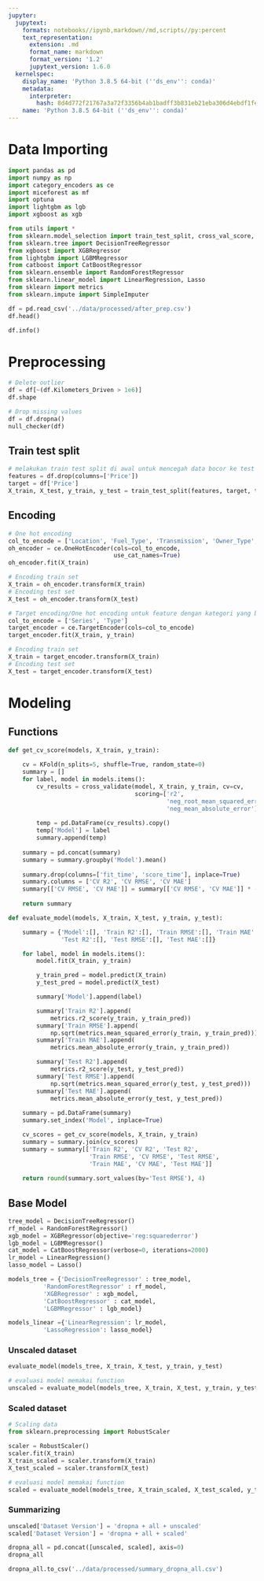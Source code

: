 ```yaml
---
jupyter:
  jupytext:
    formats: notebooks//ipynb,markdown//md,scripts//py:percent
    text_representation:
      extension: .md
      format_name: markdown
      format_version: '1.2'
      jupytext_version: 1.6.0
  kernelspec:
    display_name: 'Python 3.8.5 64-bit (''ds_env'': conda)'
    metadata:
      interpreter:
        hash: 8d4d772f21767a3a72f3356b4ab1badff3b831eb21eba306d4ebdf1fe7777d12
    name: 'Python 3.8.5 64-bit (''ds_env'': conda)'
---
```


<!-- #region id="IN1jfOnfZIqT" -->
# Data Importing
<!-- #endregion -->

```python cell_id="00035-adb3a37b-199a-4d0e-ba89-ea8c10843673" colab={"base_uri": "https://localhost:8080/", "height": 111} execution={"iopub.execute_input": "2020-10-13T13:29:52.833962Z", "iopub.status.busy": "2020-10-13T13:29:52.833962Z", "iopub.status.idle": "2020-10-13T13:29:52.864878Z", "shell.execute_reply": "2020-10-13T13:29:52.863881Z", "shell.execute_reply.started": "2020-10-13T13:29:52.833962Z"} executionInfo={"elapsed": 5713, "status": "ok", "timestamp": 1602555650537, "user": {"displayName": "Abdillah Fikri", "photoUrl": "", "userId": "04470220666512949031"}, "user_tz": -420} id="bKob_zWgIakl" outputId="6062b1e9-6be6-48c6-f955-0d621e64a663" output_cleared=false tags=[]
import pandas as pd
import numpy as np
import category_encoders as ce
import miceforest as mf
import optuna
import lightgbm as lgb
import xgboost as xgb

from utils import *
from sklearn.model_selection import train_test_split, cross_val_score, cross_validate, KFold
from sklearn.tree import DecisionTreeRegressor
from xgboost import XGBRegressor
from lightgbm import LGBMRegressor
from catboost import CatBoostRegressor
from sklearn.ensemble import RandomForestRegressor
from sklearn.linear_model import LinearRegression, Lasso
from sklearn import metrics
from sklearn.impute import SimpleImputer
```

```python
df = pd.read_csv('../data/processed/after_prep.csv')
df.head()
```

```python
df.info()
```

<!-- #region id="g1GS1AAUZIt9" -->
# Preprocessing
<!-- #endregion -->

```python colab={"base_uri": "https://localhost:8080/", "height": 34} execution={"iopub.execute_input": "2020-10-13T13:29:52.867870Z", "iopub.status.busy": "2020-10-13T13:29:52.866875Z", "iopub.status.idle": "2020-10-13T13:29:52.879124Z", "shell.execute_reply": "2020-10-13T13:29:52.879124Z", "shell.execute_reply.started": "2020-10-13T13:29:52.867870Z"} executionInfo={"elapsed": 5696, "status": "ok", "timestamp": 1602555650538, "user": {"displayName": "Abdillah Fikri", "photoUrl": "", "userId": "04470220666512949031"}, "user_tz": -420} id="INV8VvOYZItN" outputId="6cf7dcec-3532-4b56-dd17-44ca7978010d"
# Delete outlier
df = df[~(df.Kilometers_Driven > 1e6)]
df.shape
```

```python colab={"base_uri": "https://localhost:8080/", "height": 483} execution={"iopub.execute_input": "2020-10-13T13:29:52.879124Z", "iopub.status.busy": "2020-10-13T13:29:52.879124Z", "iopub.status.idle": "2020-10-13T13:29:52.910917Z", "shell.execute_reply": "2020-10-13T13:29:52.909951Z", "shell.execute_reply.started": "2020-10-13T13:29:52.879124Z"} executionInfo={"elapsed": 5665, "status": "ok", "timestamp": 1602555650538, "user": {"displayName": "Abdillah Fikri", "photoUrl": "", "userId": "04470220666512949031"}, "user_tz": -420} id="TYqvFHW1HqFX" outputId="6ccbecc5-7a77-4f56-9ed9-d63da75e6742"
# Drop missing values
df = df.dropna()
null_checker(df)
```

<!-- #region id="yEgVyyNSZIt9" -->
## Train test split
<!-- #endregion -->

```python execution={"iopub.execute_input": "2020-10-13T13:29:52.911913Z", "iopub.status.busy": "2020-10-13T13:29:52.911913Z", "iopub.status.idle": "2020-10-13T13:29:52.926873Z", "shell.execute_reply": "2020-10-13T13:29:52.925908Z", "shell.execute_reply.started": "2020-10-13T13:29:52.911913Z"} executionInfo={"elapsed": 875, "status": "ok", "timestamp": 1602555655449, "user": {"displayName": "Abdillah Fikri", "photoUrl": "", "userId": "04470220666512949031"}, "user_tz": -420} id="nPxFt6bSZIt-"
# melakukan train test split di awal untuk mencegah data bocor ke test set saat dilakukan encoding/imputation
features = df.drop(columns=['Price'])
target = df['Price']
X_train, X_test, y_train, y_test = train_test_split(features, target, test_size=0.25, random_state=0)
```

<!-- #region id="oxqsMHrKZIuA" -->
## Encoding
<!-- #endregion -->

```python cell_id="00036-c7e04c20-9ab9-48dc-a699-9e7a06582a8c" colab={"base_uri": "https://localhost:8080/", "height": 85} execution={"iopub.execute_input": "2020-10-13T13:29:52.928873Z", "iopub.status.busy": "2020-10-13T13:29:52.927872Z", "iopub.status.idle": "2020-10-13T13:29:53.107446Z", "shell.execute_reply": "2020-10-13T13:29:53.106483Z", "shell.execute_reply.started": "2020-10-13T13:29:52.928873Z"} executionInfo={"elapsed": 776, "status": "ok", "timestamp": 1602555727773, "user": {"displayName": "Abdillah Fikri", "photoUrl": "", "userId": "04470220666512949031"}, "user_tz": -420} id="_0criLnZIakn" outputId="8b1555e3-4ca7-4bc9-c310-79d7840c1aa1" output_cleared=false tags=[]
# One hot encoding
col_to_encode = ['Location', 'Fuel_Type', 'Transmission', 'Owner_Type', 'Brand']
oh_encoder = ce.OneHotEncoder(cols=col_to_encode,
                              use_cat_names=True)
oh_encoder.fit(X_train)

# Encoding train set
X_train = oh_encoder.transform(X_train)
# Encoding test set
X_test = oh_encoder.transform(X_test)
```

```python colab={"base_uri": "https://localhost:8080/", "height": 85} execution={"iopub.execute_input": "2020-10-13T13:29:53.108444Z", "iopub.status.busy": "2020-10-13T13:29:53.108444Z", "iopub.status.idle": "2020-10-13T13:29:53.178943Z", "shell.execute_reply": "2020-10-13T13:29:53.178943Z", "shell.execute_reply.started": "2020-10-13T13:29:53.108444Z"} executionInfo={"elapsed": 856, "status": "ok", "timestamp": 1602555730207, "user": {"displayName": "Abdillah Fikri", "photoUrl": "", "userId": "04470220666512949031"}, "user_tz": -420} id="kcMLnvJxZIuD" outputId="0f9c7677-a896-4027-9610-562e404a18b4"
# Target encoding/One hot encoding untuk feature dengan kategori yang banyak
col_to_encode = ['Series', 'Type']
target_encoder = ce.TargetEncoder(cols=col_to_encode)
target_encoder.fit(X_train, y_train)

# Encoding train set
X_train = target_encoder.transform(X_train)
# Encoding test set
X_test = target_encoder.transform(X_test)
```

<!-- #region id="wV2sjkqEZIup" -->
# Modeling
<!-- #endregion -->

<!-- #region id="4g_nWqotKl6_" -->
## Functions
<!-- #endregion -->

```python execution={"iopub.execute_input": "2020-10-13T13:29:53.181043Z", "iopub.status.busy": "2020-10-13T13:29:53.181043Z", "iopub.status.idle": "2020-10-13T13:29:53.195221Z", "shell.execute_reply": "2020-10-13T13:29:53.194224Z", "shell.execute_reply.started": "2020-10-13T13:29:53.181043Z"} executionInfo={"elapsed": 984, "status": "ok", "timestamp": 1602555740977, "user": {"displayName": "Abdillah Fikri", "photoUrl": "", "userId": "04470220666512949031"}, "user_tz": -420} id="Qp4QHIuFZIuq"
def get_cv_score(models, X_train, y_train):
    
    cv = KFold(n_splits=5, shuffle=True, random_state=0)
    summary = []
    for label, model in models.items():
        cv_results = cross_validate(model, X_train, y_train, cv=cv, 
                                    scoring=['r2',
                                             'neg_root_mean_squared_error',
                                             'neg_mean_absolute_error'])
        
        temp = pd.DataFrame(cv_results).copy()
        temp['Model'] = label
        summary.append(temp)
    
    summary = pd.concat(summary)
    summary = summary.groupby('Model').mean()
    
    summary.drop(columns=['fit_time', 'score_time'], inplace=True)
    summary.columns = ['CV R2', 'CV RMSE', 'CV MAE']
    summary[['CV RMSE', 'CV MAE']] = summary[['CV RMSE', 'CV MAE']] * -1
    
    return summary
```

```python execution={"iopub.execute_input": "2020-10-13T13:29:53.198250Z", "iopub.status.busy": "2020-10-13T13:29:53.197220Z", "iopub.status.idle": "2020-10-13T13:29:53.212177Z", "shell.execute_reply": "2020-10-13T13:29:53.210182Z", "shell.execute_reply.started": "2020-10-13T13:29:53.198250Z"} executionInfo={"elapsed": 837, "status": "ok", "timestamp": 1602556656550, "user": {"displayName": "Abdillah Fikri", "photoUrl": "", "userId": "04470220666512949031"}, "user_tz": -420} id="BXEr8F5VZIu0"
def evaluate_model(models, X_train, X_test, y_train, y_test):

    summary = {'Model':[], 'Train R2':[], 'Train RMSE':[], 'Train MAE':[],
               'Test R2':[], 'Test RMSE':[], 'Test MAE':[]}

    for label, model in models.items():
        model.fit(X_train, y_train)

        y_train_pred = model.predict(X_train)
        y_test_pred = model.predict(X_test)

        summary['Model'].append(label)

        summary['Train R2'].append(
            metrics.r2_score(y_train, y_train_pred))
        summary['Train RMSE'].append(
            np.sqrt(metrics.mean_squared_error(y_train, y_train_pred)))
        summary['Train MAE'].append(
            metrics.mean_absolute_error(y_train, y_train_pred))

        summary['Test R2'].append(
            metrics.r2_score(y_test, y_test_pred))
        summary['Test RMSE'].append(
            np.sqrt(metrics.mean_squared_error(y_test, y_test_pred)))
        summary['Test MAE'].append(
            metrics.mean_absolute_error(y_test, y_test_pred))
    
    summary = pd.DataFrame(summary)
    summary.set_index('Model', inplace=True)

    cv_scores = get_cv_score(models, X_train, y_train)
    summary = summary.join(cv_scores)
    summary = summary[['Train R2', 'CV R2', 'Test R2',
                       'Train RMSE', 'CV RMSE', 'Test RMSE',
                       'Train MAE', 'CV MAE', 'Test MAE']]
    
    return round(summary.sort_values(by='Test RMSE'), 4)
```

<!-- #region id="aR4Sp3UCZIu2" -->
## Base Model
<!-- #endregion -->

```python execution={"iopub.execute_input": "2020-10-13T13:34:36.180450Z", "iopub.status.busy": "2020-10-13T13:34:36.179421Z", "iopub.status.idle": "2020-10-13T13:34:36.198368Z", "shell.execute_reply": "2020-10-13T13:34:36.197370Z", "shell.execute_reply.started": "2020-10-13T13:34:36.180450Z"} executionInfo={"elapsed": 802, "status": "ok", "timestamp": 1602556659028, "user": {"displayName": "Abdillah Fikri", "photoUrl": "", "userId": "04470220666512949031"}, "user_tz": -420} id="Oux2OxeDZIu2"
tree_model = DecisionTreeRegressor()
rf_model = RandomForestRegressor()
xgb_model = XGBRegressor(objective='reg:squarederror')
lgb_model = LGBMRegressor()
cat_model = CatBoostRegressor(verbose=0, iterations=2000)
lr_model = LinearRegression()
lasso_model = Lasso()

models_tree = {'DecisionTreeRegressor' : tree_model,
          'RandomForestRegressor' : rf_model,
          'XGBRegressor' : xgb_model,
          'CatBoostRegressor' : cat_model,
          'LGBMRegressor' : lgb_model}

models_linear ={'LinearRegression': lr_model,
          'LassoRegression': lasso_model}
```

<!-- #region id="kCSEOF35MoSB" -->
### Unscaled dataset
<!-- #endregion -->

```python
evaluate_model(models_tree, X_train, X_test, y_train, y_test)
```

```python colab={"base_uri": "https://localhost:8080/", "height": 297} execution={"iopub.execute_input": "2020-10-13T13:48:49.354143Z", "iopub.status.busy": "2020-10-13T13:48:49.354143Z", "iopub.status.idle": "2020-10-13T13:49:38.126193Z", "shell.execute_reply": "2020-10-13T13:49:38.125196Z", "shell.execute_reply.started": "2020-10-13T13:48:49.354143Z"} executionInfo={"elapsed": 43072, "status": "ok", "timestamp": 1602556705466, "user": {"displayName": "Abdillah Fikri", "photoUrl": "", "userId": "04470220666512949031"}, "user_tz": -420} id="DgfsmUm-HqGG" outputId="53cf5ba8-9d0d-44eb-c0f5-0e1c8d77f42f"
# evaluasi model memakai function
unscaled = evaluate_model(models_tree, X_train, X_test, y_train, y_test)
```

<!-- #region id="AodaQJBNMtob" -->
### Scaled dataset
<!-- #endregion -->

```python execution={"iopub.execute_input": "2020-10-13T13:49:38.129185Z", "iopub.status.busy": "2020-10-13T13:49:38.129185Z", "iopub.status.idle": "2020-10-13T13:49:38.201992Z", "shell.execute_reply": "2020-10-13T13:49:38.200992Z", "shell.execute_reply.started": "2020-10-13T13:49:38.129185Z"} id="HUYPPvWk2oo_"
# Scaling data
from sklearn.preprocessing import RobustScaler

scaler = RobustScaler()
scaler.fit(X_train)
X_train_scaled = scaler.transform(X_train)
X_test_scaled = scaler.transform(X_test)
```

```python execution={"iopub.execute_input": "2020-10-13T13:49:38.203987Z", "iopub.status.busy": "2020-10-13T13:49:38.202989Z", "iopub.status.idle": "2020-10-13T13:50:28.224677Z", "shell.execute_reply": "2020-10-13T13:50:28.223681Z", "shell.execute_reply.started": "2020-10-13T13:49:38.203987Z"}
# evaluasi model memakai function
scaled = evaluate_model(models_tree, X_train_scaled, X_test_scaled, y_train, y_test)
```

### Summarizing

```python
unscaled['Dataset Version'] = 'dropna + all + unscaled'
scaled['Dataset Version'] = 'dropna + all + scaled'
```

```python
dropna_all = pd.concat([unscaled, scaled], axis=0)
dropna_all
```

```python
dropna_all.to_csv('../data/processed/summary_dropna_all.csv')
```
